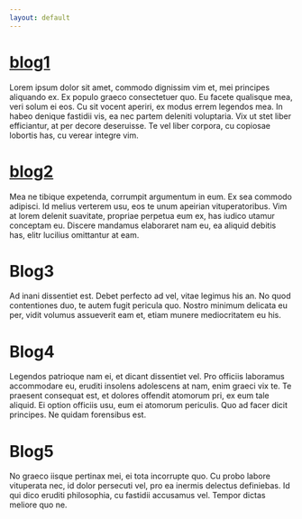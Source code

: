 ```yaml
---
layout: default
---
```


# [blog1](blog/2011-12-31-blog1.md)

Lorem ipsum dolor sit amet, commodo dignissim vim et, mei principes aliquando ex. Ex populo graeco consectetuer quo. Eu facete qualisque mea, veri solum ei eos. Cu sit vocent aperiri, ex modus errem legendos mea. In habeo denique fastidii vis, ea nec partem deleniti voluptaria. Vix ut stet liber efficiantur, at per decore deseruisse. Te vel liber corpora, cu copiosae lobortis has, cu verear integre vim.

# [blog2](blog/2011-12-31-blog2.md)

Mea ne tibique expetenda, corrumpit argumentum in eum. Ex sea commodo adipisci. Id melius verterem usu, eos te unum apeirian vituperatoribus. Vim at lorem delenit suavitate, propriae perpetua eum ex, has iudico utamur conceptam eu. Discere mandamus elaboraret nam eu, ea aliquid debitis has, elitr lucilius omittantur at eam.

# Blog3

Ad inani dissentiet est. Debet perfecto ad vel, vitae legimus his an. No quod contentiones duo, te autem fugit pericula quo. Nostro minimum delicata eu per, vidit volumus assueverit eam et, etiam munere mediocritatem eu his.

# Blog4

Legendos patrioque nam ei, et dicant dissentiet vel. Pro officiis laboramus accommodare eu, eruditi insolens adolescens at nam, enim graeci vix te. Te praesent consequat est, et dolores offendit atomorum pri, ex eum tale aliquid. Ei option officiis usu, eum ei atomorum periculis. Quo ad facer dicit principes. Ne quidam forensibus est.

# Blog5

No graeco iisque pertinax mei, ei tota incorrupte quo. Cu probo labore vituperata nec, id dolor persecuti vel, pro ea inermis delectus definiebas. Id qui dico eruditi philosophia, cu fastidii accusamus vel. Tempor dictas meliore quo ne.